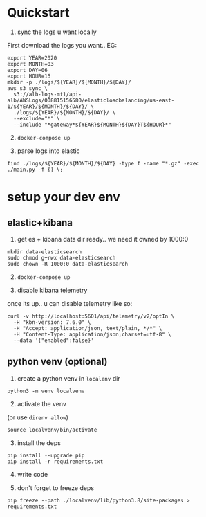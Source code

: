 


# Quickstart

1. sync the logs u want locally

First download the logs you want.. EG:

```shell
export YEAR=2020
export MONTH=03
export DAY=06
export HOUR=16
mkdir -p ./logs/${YEAR}/${MONTH}/${DAY}/
aws s3 sync \
  s3://alb-logs-mt1/api-alb/AWSLogs/008815156580/elasticloadbalancing/us-east-1/${YEAR}/${MONTH}/${DAY}/ \
  ./logs/${YEAR}/${MONTH}/${DAY}/ \
  --exclude="*" \
  --include "*gateway*${YEAR}${MONTH}${DAY}T${HOUR}*"
```

2. `docker-compose up`

3. parse logs into elastic

```
find ./logs/${YEAR}/${MONTH}/${DAY} -type f -name "*.gz" -exec ./main.py -f {} \;
```





# setup your dev env

## elastic+kibana

1. get es + kibana data dir ready.. we need it owned by 1000:0

```
mkdir data-elasticsearch
sudo chmod g+rwx data-elasticsearch
sudo chown -R 1000:0 data-elasticsearch
```

2. `docker-compose up`

3. disable kibana telemetry


once its up.. u can disable telemetry like so:

```
curl -v http://localhost:5601/api/telemetry/v2/optIn \
  -H "kbn-version: 7.6.0" \
  -H "Accept: application/json, text/plain, */*" \
  -H "Content-Type: application/json;charset=utf-8" \
  --data '{"enabled":false}'
```


## python venv (optional)
1. create a python venv in `localenv` dir

```
python3 -m venv localvenv
```


2. activate the venv

(or use `direnv allow`)

```
source localvenv/bin/activate
```


3. install the deps

```
pip install --upgrade pip
pip install -r requirements.txt
```

4. write code

5. don't forget to freeze deps

```
pip freeze --path ./localvenv/lib/python3.8/site-packages > requirements.txt
```



